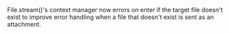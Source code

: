 File.stream()'s context manager now errors on enter if the target file doesn't exist to improve error handling when a file that doesn't exist is sent as an attachment.

